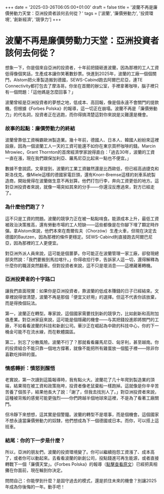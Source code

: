 +++
date = '2025-03-26T06:05:00+01:00'
draft = false
title = '波蘭不再是廉價勞動力天堂：亞洲投資者該何去何從？'
tags = ['波蘭', '廉價勞動力', '投資環境', '創新經濟', '競爭力']
+++

# 波蘭不再是廉價勞動力天堂：亞洲投資者該何去何從？

想象一下，你是個來自亞洲的投資者，十年前把錢砸進波蘭，因為那裡的工人工資低得像個笑話，生產成本讓你笑著數鈔票。快進到2025年，波蘭的工廠一個個關門，Alstom把火車製造搬到德國，SEWS-Cabind跑去阿爾巴尼亞，連TE Connectivity都打包去了摩洛哥。你坐在首爾的辦公室，手裡拿著咖啡，腦子裡只有一個問題：「這他媽是怎麼回事？」

波蘭曾經是亞洲投資者的夢想之地，低成本、高回報，像是個永遠不會關門的提款機。但根據《Forbes Polska》的報導，這一切正在崩塌。波蘭不再是「廉價勞動力」的代名詞，投資者正在逃跑，而你得搞清楚這對你來說是災難還是機會。

### 故事的起點：廉價勞動力的終結

波蘭曾靠低工資稱霸歐洲製造業。幾十年前，德國人、日本人、韓國人紛紛來這裡設廠，因為一個波蘭工人一天的工資可能還不如你在東京買杯咖啡的錢。Marcin Mrowiec，Grant Thornton的首席經濟學家說得直白：「過去30年，波蘭的工資一直在漲，現在我們跟保加利亞、羅馬尼亞比起來一點也不便宜。」

數據不會說謊。文章提到，波蘭的工業工資雖然還是比西歐低，但已經高過捷克和斯洛伐克。像Miele這樣的德國家電巨頭，還有Knorr-Bremse這樣的剎車系統製造商，開始覺得在波蘭做生意不再划算。他們打包行李，奔向工資更低的地方。這對亞洲投資者來說，就像一場突如其來的分手——你還沒反應過來，對方已經走了。

### 為什麼他們跑了？

這不只是工資的問題。波蘭的競爭力正在被一點點啃食。能源成本上升，最低工資被政治決策推高，還有勞動市場的工人短缺——這些都像是在你腳下埋了顆定時炸彈。拿Alstom來說，他們本來在喬爾佐夫（Chorzów）生產火車，但現在決定去德國的Bautzen，因為那裡的條件更穩定。SEWS-Cabind則直接跑去阿爾巴尼亞，因為那裡的工人更便宜。

對亞洲外派人員來說，這可能是個噩夢。你可能正在波蘭管理一家工廠，卻發現總部突然說：「我們要搬到馬拉喀什。」你得收拾行李，告訴家人這一切，還得解釋為什麼你的職涯突然翻車。但對投資者來說，這不只是壞消息——這裡藏著轉機。

### 亞洲投資者的十字路口

讓我們直面現實：如果你是亞洲投資者，靠波蘭的低成本賺錢的日子已經結束。文章裡說得很清楚，波蘭不再是那個「便宜又好用」的選擇。但這不代表你該放棄，而是得換個玩法。

第一，波蘭正在轉型。專家說，這個國家需要找到新的競爭力，比如創新和高附加值產業。對亞洲家庭來說，這可能是個隱藏的機會——与其把錢投進即將關門的工廠，不如看看波蘭的科技和新創公司。華沙正在崛起為中歐的科技中心，你的下一桶金可能不在流水線，而在軟體園區。

第二，別忘了分散風險。波蘭不行了？那就看看羅馬尼亞、匈牙利，甚至越南。你的投資組合不能只靠一個地方撐著，就像不能把所有雞蛋放一個籃子裡——除非你喜歡吃摔碎的蛋。

### 情感轉折：憤怒到醒悟

老實說，第一次讀到這篇報導時，我有點火大。波蘭花了几十年爬到製造業的頂端，結果現在被工資和政策拖垮，投資者像老鼠棄船一樣跑掉。這就像是你辛辛苦苦養了個孩子，結果他長大了說：「謝了，但我去找別人了。」對亞洲投資者來說，這種被背叛的感覺可能更強烈——你們跨越半個地球來這裡，不是為了看著工廠關門。

但冷靜下來想想，這其實是個警鐘。波蘭的轉型不是壞事，而是個機會。這個國家不想永遠當廉價勞動力的奴隸，他們想成為下一個德國或日本。而你，可以搭上這班車。

### 結尾：你的下一步是什麼？

所以，亞洲的朋友們，波蘭的投資環境變了。你可以繼續抱怨工資漲了、成本高了，或者你可以動起來。去看看波蘭的新創公司，投點錢進可再生能源，或者直接轉戰下一個「廉價天堂」。《Forbes Polska》的報導（[點擊查看原文](https://www.forbes.pl/gospodarka/inwestorzy-uciekaja-z-polski-nie-jestesmy-juz-krajem-taniej-sily-roboczej/y9emxdq)）已經把真相攤在你面前，現在輪到你決定。

問問自己：你能學到什麼？是固守過去的模式，還是抓住未來的機會？別讓2025年成為你後悔的一年。動手吧！

